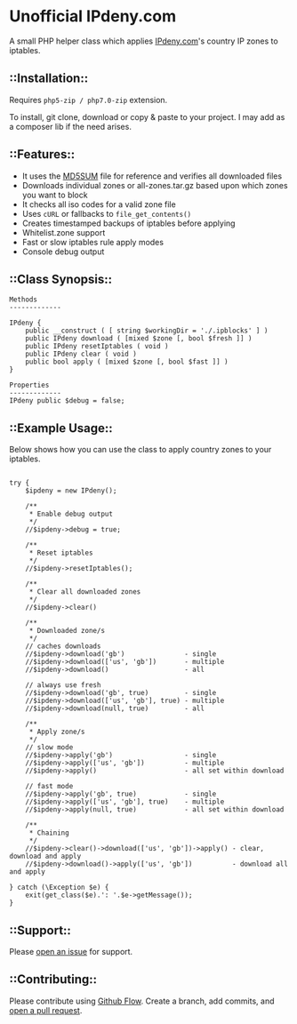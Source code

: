# Unofficial IPdeny.com

A small PHP helper class which applies [IPdeny.com](http://www.ipdeny.com)'s country IP zones to iptables.

## ::Installation::

Requires `php5-zip / php7.0-zip` extension.

To install, git clone, download or copy & paste to your project. I may add as a composer lib if the need arises.


## ::Features::

 - It uses the [MD5SUM](http://www.ipdeny.com/ipblocks/data/countries/MD5SUM) file for reference and verifies all downloaded files
 - Downloads individual zones or all-zones.tar.gz based upon which zones you want to block
 - It checks all iso codes for a valid zone file
 - Uses `cURL` or fallbacks to `file_get_contents()`
 - Creates timestamped backups of iptables before applying
 - Whitelist.zone support
 - Fast or slow iptables rule apply modes
 - Console debug output

## ::Class Synopsis::

```
Methods
-------------

IPdeny {
    public __construct ( [ string $workingDir = './.ipblocks' ] )
    public IPdeny download ( [mixed $zone [, bool $fresh ]] )
    public IPdeny resetIptables ( void )
    public IPdeny clear ( void )
    public bool apply ( [mixed $zone [, bool $fast ]] )
}

Properties
-------------
IPdeny public $debug = false;
```

## ::Example Usage::

Below shows how you can use the class to apply country zones to your iptables.

```

try {
    $ipdeny = new IPdeny();
    
    /**
     * Enable debug output
     */
    //$ipdeny->debug = true;
    
    /**
     * Reset iptables
     */
    //$ipdeny->resetIptables();
    
    /**
     * Clear all downloaded zones
     */
    //$ipdeny->clear()
    
    /**
     * Downloaded zone/s
     */
    // caches downloads
    //$ipdeny->download('gb')               - single
    //$ipdeny->download(['us', 'gb'])       - multiple
    //$ipdeny->download()                   - all
    
    // always use fresh
    //$ipdeny->download('gb', true)         - single
    //$ipdeny->download(['us', 'gb'], true) - multiple
    //$ipdeny->download(null, true)         - all

    /**
     * Apply zone/s
     */
    // slow mode
    //$ipdeny->apply('gb')                  - single
    //$ipdeny->apply(['us', 'gb'])          - multiple
    //$ipdeny->apply()                      - all set within download
    
    // fast mode
    //$ipdeny->apply('gb', true)            - single
    //$ipdeny->apply(['us', 'gb'], true)    - multiple
    //$ipdeny->apply(null, true)            - all set within download

    /**
     * Chaining
     */
    //$ipdeny->clear()->download(['us', 'gb'])->apply() - clear, download and apply
    //$ipdeny->download()->apply(['us', 'gb'])          - download all and apply
    
} catch (\Exception $e) {
    exit(get_class($e).': '.$e->getMessage());
}

```


## ::Support::

Please [open an issue](https://github.com/issues/new) for support.

## ::Contributing::

Please contribute using [Github Flow](https://guides.github.com/introduction/flow/). Create a branch, add commits, and [open a pull request](https://github.com/*/compare/).

